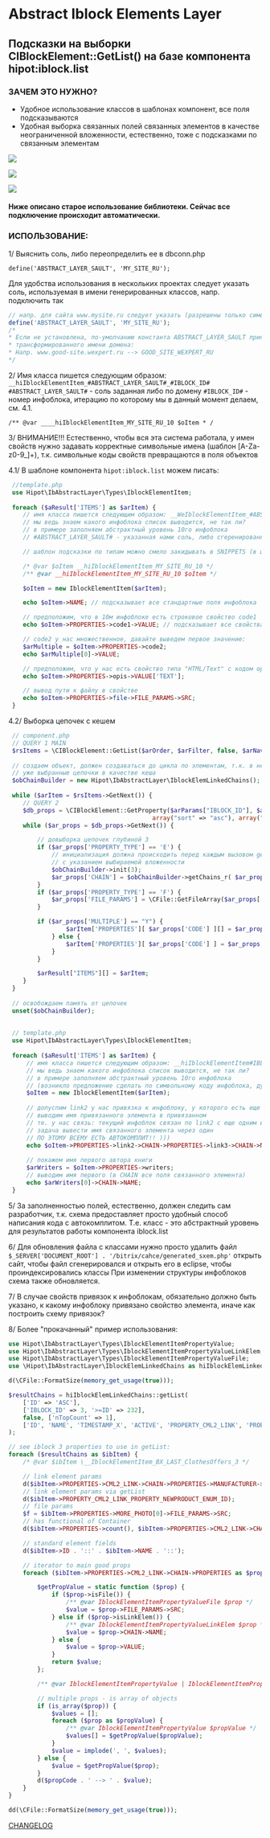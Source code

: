 # Abstract Iblock Elements Layer

## Подсказки на выборки CIBlockElement::GetList() на базе компонента hipot:iblock.list

### ЗАЧЕМ ЭТО НУЖНО?
* Удобное использование классов в шаблонах компонент, все поля подсказываются
* Удобная выборка связанных полей связанных элементов в качестве неограниченной вложенности,
  естественно, тоже с подсказками по связанным элементам

![](img/2020-10-15_19-16-26.png)

![](img/2020-10-15_19-17-28.png)

![](img/2020-10-15_19-16-57.png)

#### Ниже описано старое использование библиотеки. Сейчас все подключение происходит автоматически.

### ИСПОЛЬЗОВАНИЕ:
1/ Выяснить соль, либо переопределить ее в dbconn.php

```define('ABSTRACT_LAYER_SAULT', 'MY_SITE_RU');```

Для удобства использования в нескольких проектах следует указать соль, используемая в имени генерированных классов, напр. подключить так

  ```php
  // напр. для сайта www.mysite.ru следует указать (разрешены только символы по маске: [0-9a-zA-Z_])
  define('ABSTRACT_LAYER_SAULT', 'MY_SITE_RU');
  /*
  * Если не установлена, по-умолчанию константа ABSTRACT_LAYER_SAULT принимает значение 
  * трансформированного имени домена:
  * Напр. www.good-site.wexpert.ru --> GOOD_SITE_WEXPERT_RU
  */
  ```

2/ Имя класса пишется следующим образом: ```__hiIblockElementItem_#ABSTRACT_LAYER_SAULT#_#IBLOCK_ID#```
```#ABSTRACT_LAYER_SAULT#``` - соль заданная либо по домену
```#IBLOCK_ID#``` - номер инфоблока, итерацию по которому мы в данный момент делаем, см. 4.1.

``` /** @var ____hiIblockElementItem_MY_SITE_RU_10 $oItem * / ```

3/ ВНИМАНИЕ!!! Естественно, чтобы вся эта система работала, у имен свойств нужно задавать корректные
символьные имена (шаблон [A-Za-z0-9_]+), т.к. символьные коды свойств превращаются в поля объектов

4.1/ В шаблоне компонента <code>hipot:iblock.list</code> можем писать:
```php 
 //template.php
 use Hipot\IbAbstractLayer\Types\IblockElementItem;
 
 foreach ($aResult['ITEMS'] as $arItem) {
    // имя класса пишется следующим образом: __WeIblockElementItem_#ABSTRACT_LAYER_SAULT#_#IBLOCK_ID#,
    // мы ведь знаем какого инфоблока список выводится, не так ли?
    // в примере заполняем абстрактный уровень 10го инфоблока
    // #ABSTRACT_LAYER_SAULT# - указанная нами соль, либо сгеренированная автоматически по имени домена

    // шаблон подсказки по типам можно смело закидывать в SNIPPETS (в шаблоны вашего IDE)

    /* @var $oItem __hiIblockElementItem_MY_SITE_RU_10 */
    /** @var __hiIblockElementItem_MY_SITE_RU_10 $oItem */

    $oItem = new IblockElementItem($arItem);

    echo $oItem->NAME; // подсказывает все стандартные поля инфоблока

    // предположим, что в 10м инфоблоке есть строковое свойство code1
    echo $oItem->PROPERTIES->code1->VALUE; // подсказывает все свойства инфоблока и их поля

    // code2 у нас множественное, давайте выведем первое значение:
    $arMultiple = $oItem->PROPERTIES->code2;
    echo $arMultiple[0]->VALUE;

    // предположим, что у нас есть свойство типа "HTML/Text" с кодом opis, выведем его значение
    echo $oItem->PROPERTIES->opis->VALUE['TEXT'];

    // вывод пути к файлу в свойстве
    echo $oItem->PROPERTIES->file->FILE_PARAMS->SRC;
 }
```

4.2/ Выборка цепочек с кешем

```php 
 // component.php
 // QUERY 1 MAIN
 $rsItems = \CIBlockElement::GetList($arOrder, $arFilter, false, $arNavParams, $arSelect);
 
 // создаем объект, должен создаваться до цикла по элементам, т.к. в него складываются
 // уже выбранные цепочки в качестве кеша
 $obChainBuilder = new Hipot\IbAbstractLayer\IblockElemLinkedChains();
 
 while ($arItem = $rsItems->GetNext()) {
    // QUERY 2
    $db_props = \CIBlockElement::GetProperty($arParams["IBLOCK_ID"], $arItem['ID'],
                                        array("sort" => "asc"), array("EMPTY" => "N"));
    while ($ar_props = $db_props->GetNext()) {

        // довыборка цепочек глубиной 3
        if ($ar_props['PROPERTY_TYPE'] == 'E') {
            // инициализация должна происходить перед каждым вызовом getChains_r
            // с указанием выбираемой вложенности
            $obChainBuilder->init(3);
            $ar_props['CHAIN'] = $obChainBuilder->getChains_r( $ar_props['VALUE'] );
        }
        if ($ar_props['PROPERTY_TYPE'] == 'F') {
            $ar_props['FILE_PARAMS'] = \CFile::GetFileArray($ar_props['VALUE']);
        }

        if ($ar_props['MULTIPLE'] == "Y") {
                $arItem['PROPERTIES'][ $ar_props['CODE'] ][] = $ar_props;
            } else {
                $arItem['PROPERTIES'][ $ar_props['CODE'] ] = $ar_props;
            }
        }

        $arResult["ITEMS"][] = $arItem;
    }
 }
 
 // освобождаем память от цепочек
 unset($obChainBuilder);
 
 
 // template.php
 use Hipot\IbAbstractLayer\Types\IblockElementItem;
 
 foreach ($aResult['ITEMS'] as $arItem) {
     // имя класса пишется следующим образом: __hiIblockElementItem#IBLOCK_ID#,
     // мы ведь знаем какого инфоблока список выводится, не так ли?
     // в примере заполняем абстрактный уровень 10го инфоблока
     // (возникло предложение сделать по символьному коду инфоблока, думаю резонное, т.е. __hiIblockElementItem#IBLOCK_CODE#)
     $oItem = new IblockElementItem($arItem);
  
     // допуспим link2 у нас привязка к инфоблоку, у которого есть еще одна привязка link3
     // выводим имя привязанного элемента в привязанном
     // те. у нас связь: текущий инфоблок связан по link2 с еще одним инфоблоком, тот в свою очередь еще с одним.
     // задача вывести имя связанного элемента через один
     // ПО ЭТОМУ ВСЕМУ ЕСТЬ АВТОКОМПЛИТ!! )))
     echo $oItem->PROPERTIES->link2->CHAIN->PROPERTIES->link3->CHAIN->NAME;
  
     // покажем имя первого автора книги
     $arWriters = $oItem->PROPERTIES->writers;
     // выводим имя первого (в CHAIN все поля связанного элемента)
     echo $arWriters[0]->CHAIN->NAME;
 }
```

5/ За заполненностью полей, естественно, должен следить сам разработчик, т.к. схема предоставляет
просто удобный способ написания кода с автокомплитом. Т.е. класс - это абстрактный уровень
для результатов работы компонента iblock.list

6/ Для обновления файла с классами нужно просто удалить файл
```$_SERVER['DOCUMENT_ROOT'] . '/bitrix/cahce/generated_sxem.php'```
открыть сайт, чтобы файл сгенерировался и открыть его в eclipse, чтобы проиндексировались классы
При изменении структуры инфоблоков схема также обновляется.

7/ В случае свойств привязок к инфоблокам, обязательно должно быть указано, к какому инфоблоку
привязано свойство элемента, иначе как построить схему привязок?

8/ Более "прокачанный" пример использования:
```php
use Hipot\IbAbstractLayer\Types\IblockElementItemPropertyValue;
use Hipot\IbAbstractLayer\Types\IblockElementItemPropertyValueLinkElem;
use Hipot\IbAbstractLayer\Types\IblockElementItemPropertyValueFile;
use \Hipot\IbAbstractLayer\IblockElemLinkedChains as hiIblockElemLinkedChains;

d(\CFile::FormatSize(memory_get_usage(true)));

$resultChains = hiIblockElemLinkedChains::getList(
    ['ID' => 'ASC'],
    ['IBLOCK_ID' => 3, '>=ID' => 232],
    false, ['nTopCount' => 1],
    ['ID', 'NAME', 'TIMESTAMP_X', 'ACTIVE', 'PROPERTY_CML2_LINK', 'PROPERTY_CML2_LINK.PROPERTY_NEWPRODUCT']
);

// see iblock 3 properties to use in getList:
foreach ($resultChains as $ibItem) {
    /* @var $ibItem \__IblockElementItem_BX_LAST_ClothesOffers_3 */

    // link element params
    d($ibItem->PROPERTIES->CML2_LINK->CHAIN->PROPERTIES->MANUFACTURER->NAME);
    // link element params via getList
    d($ibItem->PROPERTY_CML2_LINK_PROPERTY_NEWPRODUCT_ENUM_ID);
    // file params
    $f = $ibItem->PROPERTIES->MORE_PHOTO[0]->FILE_PARAMS->SRC;
    // has functional of Container
    d($ibItem->PROPERTIES->count(), $ibItem->PROPERTIES->CML2_LINK->CHAIN->toArray());

    // standard element fields
    d($ibItem->ID . '::' . $ibItem->NAME . '::');

    // iterator to main good props
    foreach ($ibItem->PROPERTIES->CML2_LINK->CHAIN->PROPERTIES as $propCode => $prop) {

        $getPropValue = static function ($prop) {
            if ($prop->isFile()) {
                /** @var IblockElementItemPropertyValueFile $prop */
                $value = $prop->FILE_PARAMS->SRC;
            } else if ($prop->isLinkElem()) {
                /** @var IblockElementItemPropertyValueLinkElem $prop */
                $value = $prop->CHAIN->NAME;
            } else {
                $value = $prop->VALUE;
            }
            return $value;
        };

        /** @var IblockElementItemPropertyValue | IblockElementItemPropertyValue[] $prop */

        // multiple props - is array of objects
        if (is_array($prop)) {
            $values = [];
            foreach ($prop as $propValue) {
                /** @var IblockElementItemPropertyValue $propValue */
                $values[] = $getPropValue($propValue);
            }
            $value = implode(', ', $values);
        } else {
            $value = $getPropValue($prop);
        }
        d($propCode . ' --> ' . $value);
    }
}

dd(\CFile::FormatSize(memory_get_usage(true)));
```

[CHANGELOG](ABSTRACT_IBLOCK_ELEMENT_LAYER_CHANGELOG.MD)
